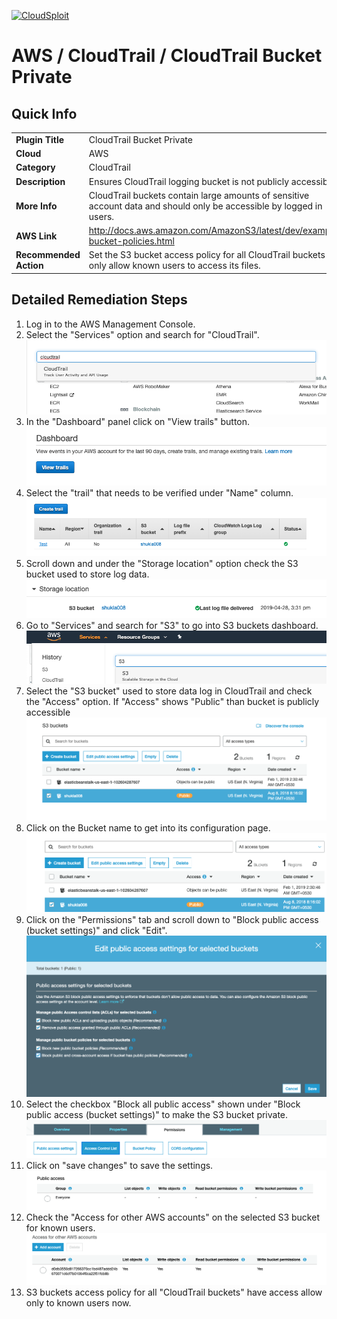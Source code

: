 [![CloudSploit](https://cloudsploit.com/img/logo-new-big-text-100.png "CloudSploit")](https://cloudsploit.com)

# AWS / CloudTrail / CloudTrail Bucket Private

## Quick Info

| | |
|-|-|
| **Plugin Title** | CloudTrail Bucket Private |
| **Cloud** | AWS |
| **Category** | CloudTrail |
| **Description** | Ensures CloudTrail logging bucket is not publicly accessible |
| **More Info** | CloudTrail buckets contain large amounts of sensitive account data and should only be accessible by logged in users. |
| **AWS Link** | http://docs.aws.amazon.com/AmazonS3/latest/dev/example-bucket-policies.html |
| **Recommended Action** | Set the S3 bucket access policy for all CloudTrail buckets to only allow known users to access its files. |

## Detailed Remediation Steps
1. Log in to the AWS Management Console.
2. Select the "Services" option and search for "CloudTrail".</br><img src="/resources/aws/cloudtrail/cloudtrail-bucket-private/step2.png"/>
3. In the "Dashboard" panel click on "View trails" button.</br> <img src="/resources/aws/cloudtrail/cloudtrail-bucket-private/step3.png"/>
4. Select the "trail" that needs to be verified under "Name" column.</br><img src="/resources/aws/cloudtrail/cloudtrail-bucket-private/step4.png"/>
5. Scroll down and under the "Storage location" option check the S3 bucket used to store log data.</br><img src="/resources/aws/cloudtrail/cloudtrail-bucket-private/step5.png"/>
6. Go to "Services" and search for "S3" to go into S3 buckets dashboard.</br><img src="/resources/aws/cloudtrail/cloudtrail-bucket-private/step6.png"/>
7. Select the "S3 bucket" used to store data log in CloudTrail and check the "Access" option. If "Access" shows "Public" than bucket is publicly accessible </br><img src="/resources/aws/cloudtrail/cloudtrail-bucket-private/step7.png"/>
8. Click on the Bucket name to get into its configuration page. </br><img src="/resources/aws/cloudtrail/cloudtrail-bucket-private/step8.png"/>
9. Click on the "Permissions" tab and scroll down to "Block public access (bucket settings)" and click "Edit".</br><img src="/resources/aws/cloudtrail/cloudtrail-bucket-private/step9.png"/>
10. Select the checkbox "Block all public access" shown under "Block public access (bucket settings)" to make the S3 bucket private.</br><img src="/resources/aws/cloudtrail/cloudtrail-bucket-private/step10.png"/>
11. Click on "save changes" to save the settings.</br><img src="/resources/aws/cloudtrail/cloudtrail-bucket-private/step11.png"/>
12. Check the "Access for other AWS accounts" on the selected S3 bucket for known users.</br><img src="/resources/aws/cloudtrail/cloudtrail-bucket-private/step12.png"/>
13. S3 buckets access policy for all "CloudTrail buckets" have access allow only to known users now. 
